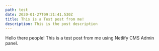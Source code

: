 ```yaml
---
path: test
date: 2020-01-27T09:21:41.530Z
title: This is a Test post from me!
description: This is the post description
---
```

Hello there people! This is a test post from me using Netlify CMS Admin panel.
